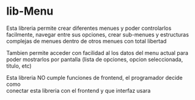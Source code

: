 # lib-Menu

Esta libreria permite crear diferentes menues y poder controlarlos           
facilmente, navegar entre sus opciones, crear sub-menues y estructuras       
complejas de menues dentro de otros menues con total libertad                
                                                                             
Tambien permite acceder con facilidad al los datos del menu actual para poder
mostrarlos por pantalla (lista de opciones, opcion seleccionada, titulo, etc)
                                                                             
Esta libreria NO cumple funciones de frontend, el programador decide como    
conectar esta libreria con el frontend y que interfaz usara                  
